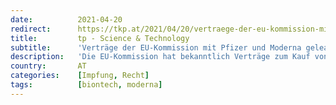 ```yaml
---
date:          2021-04-20
redirect:      https://tkp.at/2021/04/20/vertraege-der-eu-kommission-mit-pfizer-und-moderna-geleakt-rechtsanwaltskanzlei-beurteilt-sie-als-ungueltig/
title:         tp - Science & Technology
subtitle:      'Verträge der EU-Kommission mit Pfizer und Moderna geleakt – Rechtsanwaltskanzlei beurteilt sie als ungültig'
description:   'Die EU-Kommission hat bekanntlich Verträge zum Kauf von Corona Impfstoffen mit einigen Firmen abgeschlossen. Die Verträge waren geheim, wurden aber nun im Fall von Pfizer und Moderna geleakt. Bemerkenswert ist, dass die Kommission nur Verträge für Gentechnik-Präparate abgeschlossen hat, aber nicht für die ebenfalls von verschiedenen Herstellern verfügbaren klassischen Impfstoffe. Im Juli hatten Kommission und …'
country:       AT
categories:    [Impfung, Recht]
tags:          [biontech, moderna]
---
```

